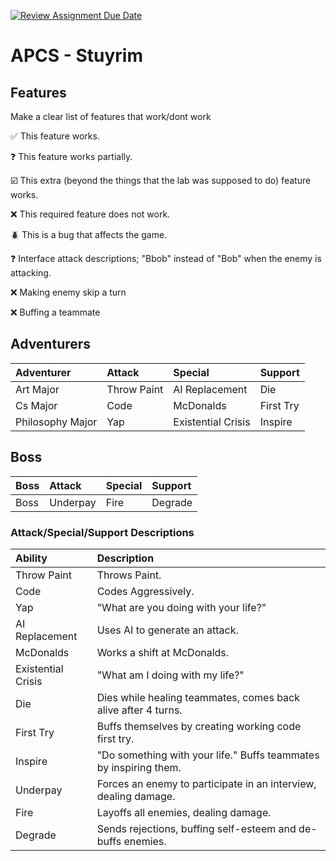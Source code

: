 [![Review Assignment Due Date](https://classroom.github.com/assets/deadline-readme-button-22041afd0340ce965d47ae6ef1cefeee28c7c493a6346c4f15d667ab976d596c.svg)](https://classroom.github.com/a/KprAwj1n)
# APCS - Stuyrim

## Features

Make a clear list of features that work/dont work

:white_check_mark: This feature works.

:question: This feature works partially.

:ballot_box_with_check: This extra (beyond the things that the lab was supposed to do) feature works.

:x: This required feature does not work.

:beetle: This is a bug that affects the game.

:question: Interface attack descriptions; "Bbob" instead of "Bob" when the enemy is attacking.

:x: Making enemy skip a turn

:x: Buffing a teammate



## Adventurers
| Adventurer       | Attack            | Special            | Support   |
| :--------------- | :---------------- | :----------------- | :-------- |
| Art Major        | Throw Paint       | AI Replacement     | Die       |
| Cs Major         | Code              | McDonalds          | First Try |
| Philosophy Major | Yap               | Existential Crisis | Inspire   |

## Boss
| Boss       | Attack      | Special     | Support     |
| :--------- | :---------- | :---------- | :---------- |
| Boss       | Underpay    | Fire        | Degrade     |

### Attack/Special/Support Descriptions
| Ability                   | Description                                                           |
| :------------------------ | :-------------------------------------------------------------------- |
| Throw Paint               | Throws Paint.                                                         |
| Code                      | Codes Aggressively.                                                   |
| Yap                       | "What are you doing with your life?"                                  |
| AI Replacement            | Uses AI to generate an attack.                                        |
| McDonalds                 | Works a shift at McDonalds.                                           |
| Existential Crisis        | "What am I doing with my life?"                                       |
| Die                       | Dies while healing teammates, comes back alive after 4 turns.         |
| First Try                 | Buffs themselves by creating working code first try.                  |
| Inspire                   | "Do something with your life." Buffs teammates by inspiring them.     |
| Underpay                  | Forces an enemy to participate in an interview, dealing damage.       |
| Fire                      | Layoffs all enemies, dealing damage.                                  |
| Degrade                   | Sends rejections, buffing self-esteem and de-buffs enemies.           |
